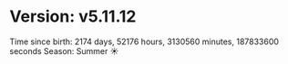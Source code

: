 # Version: v5.11.12
Time since birth: 2174 days, 52176 hours, 3130560 minutes, 187833600 seconds
Season: Summer ☀️
